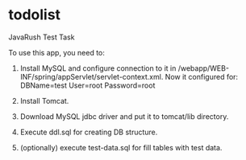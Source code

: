 # todolist
JavaRush Test Task

To use this app, you need to:
1. Install MySQL and configure connection to it in /webapp/WEB-INF/spring/appServlet/servlet-context.xml.
Now it configured for:
DBName=test
User=root
Password=root

2. Install Tomcat.

3. Download MySQL jdbc driver and put it to tomcat/lib directory.

4. Execute ddl.sql for creating DB structure.

5. (optionally) execute test-data.sql for fill tables with test data.


